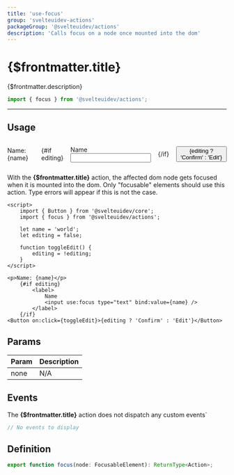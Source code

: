```yaml
---
title: 'use-focus'
group: 'svelteuidev-actions'
packageGroup: '@svelteuidev/actions'
description: 'Calls focus on a node once mounted into the dom'
---
```


<script lang='ts'>
    import Preview from '$lib/components/DocsHelpers/Preview.svelte'
    import { Button } from '@svelteuidev/core';
	import { focus } from '@svelteuidev/actions';

	let name = 'world';
	let editing = false;

	function toggleEdit() {
		editing = !editing;
	}
</script>

# {$frontmatter.title}

{$frontmatter.description}

```ts
import { focus } from '@svelteuidev/actions';
```

<hr>
<!-- Top Section -->

## Usage

<Preview style="display: flex; gap: 1rem; align-items: center;">
    <p>Name: {name}</p>
    {#if editing}
        <label>
            Name
            <input use:focus type="text" bind:value={name} />
        </label>
    {/if}
    <Button on:click={toggleEdit}>{editing ? 'Confirm' : 'Edit'}</Button>
</Preview>

With the **{$frontmatter.title}** action, the affected dom node gets focused when it is mounted into the dom. Only "focusable" elements should use this action. Type errors will appear if this is not the case.

```svelte|copy|lineNumbers
<script>
    import { Button } from '@svelteuidev/core';
    import { focus } from '@svelteuidev/actions';

    let name = 'world';
    let editing = false;

    function toggleEdit() {
        editing = !editing;
    }
</script>

<p>Name: {name}</p>
    {#if editing}
        <label>
            Name
            <input use:focus type="text" bind:value={name} />
        </label>
    {/if}
<Button on:click={toggleEdit}>{editing ? 'Confirm' : 'Edit'}</Button>
```

## Params

| Param | Description |
| ----- | ----------- |
| none  | N/A         |

## Events

The **{$frontmatter.title}** action does not dispatch any custom events`

```ts
// No events to display
```

## Definition

```ts
export function focus(node: FocusableElement): ReturnType<Action>;
```
